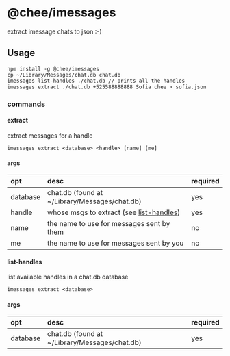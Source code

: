 # @chee/imessages

extract imessage chats to json :-)


## Usage

```
npm install -g @chee/imessages
cp ~/Library/Messages/chat.db chat.db
imessages list-handles ./chat.db // prints all the handles
imessages extract ./chat.db +525588888888 Sofia chee > sofia.json
```

### commands

#### extract

extract messages for a handle

```
imessages extract <database> <handle> [name] [me]
```

#### args

| opt      | desc                                                      | required |
|:---------|:----------------------------------------------------------|:---------|
| database | chat.db (found at ~/Library/Messages/chat.db)             | yes      |
| handle   | whose msgs to extract (see [list-handles](#list-handles)) | yes      |
| name     | the name to use for messages sent by them                 | no       |
| me       | the name to use for messages sent by you                  | no       |

#### list-handles

list available handles in a chat.db database

```
imessages extract <database>
```

#### args

| opt      | desc                                          | required |
|:---------|:----------------------------------------------|:---------|
| database | chat.db (found at ~/Library/Messages/chat.db) | yes      |
